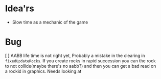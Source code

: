 # Idea'rs

* Slow time as a mechanic of the game


# Bug
[ ] AABB life time is not right yet, Probably a mistake in the clearing
	in `fixedUpdateRocks`. If you create rocks in rapid succession you can
	the rock to not collide(maybe there's no aabb?) and then you can get a 
	bad read on a rockid in graphics. Needs looking at 

